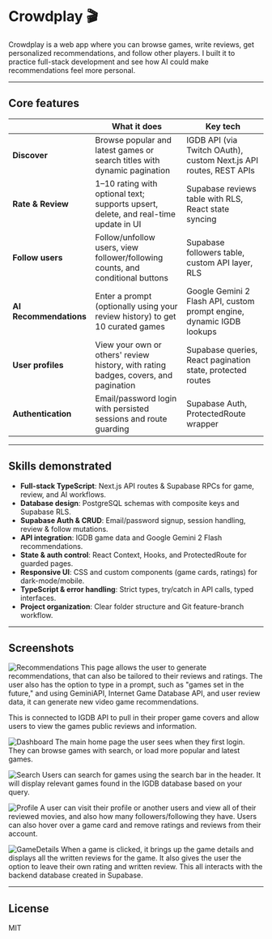 # Crowdplay 🎬

Crowdplay is a web app where you can browse games, write reviews, get personalized recommendations, and follow other players. I built it to practice full-stack development and see how AI could make recommendations feel more personal.


---

## Core features

|             | What it does | Key tech |
|-------------|--------------|----------|
| **Discover** | Browse popular and latest games or search titles with dynamic pagination | IGDB API (via Twitch OAuth), custom Next.js API routes, REST APIs |
| **Rate & Review** | 1–10 rating with optional text; supports upsert, delete, and real-time update in UI | Supabase reviews table with RLS, React state syncing |
| **Follow users** | Follow/unfollow users, view follower/following counts, and conditional buttons | Supabase followers table, custom API layer, RLS |
| **AI Recommendations** | Enter a prompt (optionally using your review history) to get 10 curated games | Google Gemini 2 Flash API, custom prompt engine, dynamic IGDB lookups |
| **User profiles** | View your own or others' review history, with rating badges, covers, and pagination | Supabase queries, React pagination state, protected routes |
| **Authentication** | Email/password login with persisted sessions and route guarding | Supabase Auth, ProtectedRoute wrapper |

---

## Skills demonstrated

- **Full-stack TypeScript**: Next.js API routes & Supabase RPCs for game, review, and AI workflows.
- **Database design**: PostgreSQL schemas with composite keys and Supabase RLS.
- **Supabase Auth & CRUD**: Email/password signup, session handling, review & follow mutations.
- **API integration**: IGDB game data and Google Gemini 2 Flash recommendations.
- **State & auth control**: React Context, Hooks, and ProtectedRoute for guarded pages.
- **Responsive UI**: CSS and custom components (game cards, ratings) for dark-mode/mobile.
- **TypeScript & error handling**: Strict types, try/catch in API calls, typed interfaces.
- **Project organization**: Clear folder structure and Git feature-branch workflow.

---

## Screenshots
![Recommendations](https://github.com/user-attachments/assets/4aabe019-291d-47c9-904a-e9bb3543ae87)
This page allows the user to generate recommendations, that can also be tailored to their reviews and ratings. The user also has the option to type in a prompt, such as "games set in the future," and using GeminiAPI, Internet Game Database API, and user review data, it can generate new video game recommendations. 

This is connected to IGDB API to pull in their proper game covers and allow users to view the games public reviews and information. 


![Dashboard](https://github.com/user-attachments/assets/6e9285d5-c95b-42d1-88c1-37d863d0d471)
The main home page the user sees when they first login. They can browse games with search, or load more popular and latest games.

![Search](https://github.com/user-attachments/assets/a84558c9-41ba-416c-bd04-079d862555ef)
Users can search for games using the search bar in the header. It will display relevant games found in the IGDB database based on your query.

![Profile](https://github.com/user-attachments/assets/a9f6d25b-133d-4094-a9af-8212b707a6aa)
A user can visit their profile or another users and view all of their reviewed movies, and also how many followers/following they have. Users can also hover over a game card and remove ratings and reviews from their account.

![GameDetails](https://github.com/user-attachments/assets/1133506b-d756-412f-945f-1de960d75deb)
When a game is clicked, it brings up the game details and displays all the written reviews for the game. It also gives the user the option to leave their own rating and written review. This all interacts with the backend database created in Supabase.

---

## License

MIT
